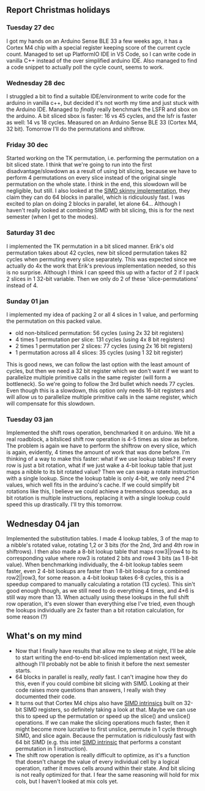 ## Report Christmas holidays

### Tuesday 27 dec

I got my hands on an Arduino Sense BLE 33 a few weeks ago, it has a Cortex M4 chip with a special register keeping score
of the current cycle count. Managed to set up PlatformIO IDE in VS Code, so I can write code in vanilla C++ instead of
the over simplified arduino IDE. Also managed to find a code snippet to actually poll the cycle count, seems to work.

### Wednesday 28 dec

I struggled a bit to find a suitable IDE/environment to write code for the arduino in vanilla c++, but decided it's not
worth my time and just stuck with the Arduino IDE. Managed to *finally* really benchmark the LSFR and sbox on the
arduino. A bit sliced sbox is faster: 16 vs 45 cycles, and the lsfr is faster as well: 14 vs 18 cycles. Measured on an
Arduino Sense BLE 33 (Cortex M4, 32 bit). Tomorrow I'll do the permutations and shiftrow.

### Friday 30 dec

Started working on the TK permutation, i.e. performing the permutation on a bit sliced state. I think that we're going
to run into the first disadvantage/slowdown as a result of using bit slicing, because we have to perform 4 permutations
on every slice instead of the original single permutation on the whole state. I think in the end, this slowdown will be
negligible, but still. I also looked at the [SIMD skinny implementation](https://github.com/kste/skinny_avx), they claim
they can do 64 blocks in parallel, which is ridiculously fast. I was excited to plan on doing 2 blocks in parallel, let
alone 64... Although I haven't really looked at combining SIMD with bit slicing, this is for the next semester (when I
get to the modes).

### Saturday 31 dec

I implemented the TK permutation in a bit sliced manner. Erik's old permutation takes about 42 cycles, new bit sliced
permutation takes 82 cycles when permuting every slice separately. This was expected since we actually do 4x the work
that Erik's previous implementation
needed, so this is no surprise. Although I think I can speed this up with a factor of 2 if I pack 2 slices in 1 32-bit
variable. Then we only do 2 of these 'slice-permutations' instead of 4.

### Sunday 01 jan

I implemented my idea of packing 2 or all 4 slices in 1 value, and performing the permutation on this packed value.

- old non-bitsliced permutation: 56 cycles (using 2x 32 bit registers)
- 4 times 1 permutation per slice: 131 cycles (using 4x 8 bit registers)
- 2 times 1 permutation per 2 slices: 77 cycles (using 2x 16 bit registers)
- 1 permutation across all 4 slices: 35 cycles (using 1 32 bit register)

This is good news, we can follow the last option with the least amount of cycles, but then we need a 32 bit register
which we don't want if we want to parallelize multiple primitive calls in the same register (will form a bottleneck). So
we're going to follow the 3rd bullet which needs 77 cycles. Even though this is a slowdown, this option only needs
16-bit registers and will allow us to parallelize multiple primitive calls in the same register, which will compensate
for this slowdown.

### Tuesday 03 jan

Implemented the shift rows operation, benchmarked it on arduino. We hit a real roadblock, a bitsliced shift row
operation is 4-5 times as slow as before. The problem is again we have to perform the shiftrow on every slice, which is
again, evidently, 4 times the amount of work that was done before.
I'm thinking of a way to make this faster: what if we use lookup tables? If every row is just a bit rotation, what if we
just wake a 4-bit lookup table that just maps a nibble to its bit rotated value? Then we can swap a rotate instruction
with a single lookup. Since the lookup table is only 4-bit, we only need 2^4 values, which well fits in the arduino's
cache. If we could simplify bit rotations like this, I believe we could achieve a tremendous speedup, as a bit rotation
is multiple instructions, replacing it with a single lookup could speed this up drastically. I'll try this tomorrow.

## Wednesday 04 jan

Implemented the substitution tables. I made 4 lookup tables, 3 of the map to a nibble's rotated value, rotating 1,2 or 3
bits (for the 2nd, 3rd and 4th row in shiftrows). I then also made a 8-bit lookup table that maps row3||row4 to its
corresponding value where row3 is rotated 2 bits and row4 3 bits (as 1 8-bit value).
When benchmarking individually, the 4-bit lookup tables seem faster, even 2 4-bit lookups are faster than 1 8-bit lookup
for a combined row2||row3, for some reason.
a 4-bit lookup takes 6-8 cycles, this is a speedup compared to manually calculating a rotation (13 cycles). This sin't
good enough though, as we still need to do everything 4 times, and 4*6 is still way more than 13.
When actually using these lookups in the full shift row operation, it's even slower than everything else I've tried,
even though the lookups individually are 2x faster than a bit rotation calculation, for some reason (?)

## What's on my mind

- Now that I finally have results that allow me to sleep at night, I'll be able to start writing the end-to-end
  bit-sliced implementation next week, although I'll probably not be able to finish it before the next semester starts.
- 64 blocks in parallel is really, *really* fast. I can't imagine how they do this, even if you could combine bit
  slicing with SIMD. Looking at their code raises more questions than answers, I really wish they documented their code.
- It turns out that Cortex M4 chips also
  have [SIMD intrinsics](https://www.keil.com/pack/doc/CMSIS/Core/html/group__intrinsic__SIMD__gr.html) built on 32-bit
  SIMD registers, so definitely taking a look at that. Maybe we can use this to speed up the permutation or speed up the
  slice() and unslice() operations. If we can make the slicing operations much faster, then it might become more
  lucrative to first unslice, permute in 1 cycle through SIMD, and slice again. Because the permutation is ridiculously
  fast with 64 bit SIMD (e.g. this
  intel [SIMD intrinsic](https://www.intel.com/content/www/us/en/docs/intrinsics-guide/index.html#text=shuffle&techs=MMX,SSE_ALL&ig_expand=6562,5660)
  that performs a constant permutation in 1 instruction).
- The shift row operation is really difficult to optimize, as it's a function that doesn't change the value of every
  individual cell by a logical operation, rather it moves cells around within their state. And bit slicing is not really
  optimized for that. I fear the same reasoning will hold for mix cols, but I haven't looked at mix cols yet. 